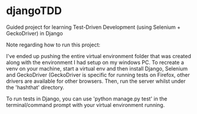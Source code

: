 # djangoTDD
Guided project for learning Test-Driven Development (using Selenium + GeckoDriver) in Django


Note regarding how to run this project:

  I've ended up pushing the entire virtual environment folder that was created along with the environment I had setup on my windows PC. To recreate a venv 
  on your machine, start a virtual env and then install Django, Selenium and GeckoDriver (GeckoDriver is specific for running tests on Firefox, other drivers
  are available for other browsers. Then, run the server whilst under the 'hashthat' directory.
  
  To run tests in Django, you can use 'python manage.py test' in the terminal/command prompt with your virtual environment running.
